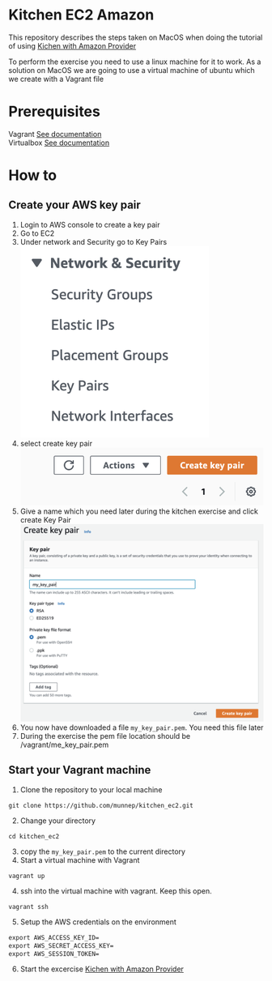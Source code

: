 # Kitchen EC2 Amazon

This repository describes the steps taken on MacOS when doing the tutorial of using [Kichen with Amazon Provider](https://newcontext-oss.github.io/kitchen-terraform/tutorials/amazon_provider_ec2.html)

To perform the exercise you need to use a linux machine for it to work. As a solution on MacOS we are going to use a virtual machine of ubuntu which we create with a Vagrant file

# Prerequisites

Vagrant [See documentation](https://www.vagrantup.com/docs/installation)  
Virtualbox [See documentation](https://www.virtualbox.org/wiki/Downloads)

# How to

## Create your AWS key pair
1. Login to AWS console to create a key pair
2. Go to EC2
3. Under network and Security go to Key Pairs  
![](media/2021-10-29-12-07-29.png)  
4. select create key pair    
![](media/2021-10-29-12-08-01.png)    
5. Give a name which you need later during the kitchen exercise and click create Key Pair  
![](media/2021-10-29-12-08-52.png)  
6. You now have downloaded a file ```my_key_pair.pem```. You need this file later
7. During the exercise the pem file location should be /vagrant/me_key_pair.pem

## Start your Vagrant machine
1. Clone the repository to your local machine
```
git clone https://github.com/munnep/kitchen_ec2.git
```
2. Change your directory
```
cd kitchen_ec2
```
3. copy the ```my_key_pair.pem``` to the current directory
3. Start a virtual machine with Vagrant
```
vagrant up
```
4. ssh into the virtual machine with vagrant. Keep this open. 
```
vagrant ssh
```
5. Setup the AWS credentials on the environment
```
export AWS_ACCESS_KEY_ID=
export AWS_SECRET_ACCESS_KEY=
export AWS_SESSION_TOKEN=
```
6. Start the excercise 
[Kichen with Amazon Provider](https://newcontext-oss.github.io/kitchen-terraform/tutorials/amazon_provider_ec2.html)


